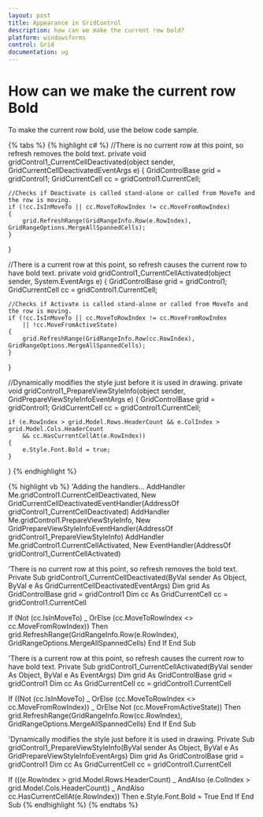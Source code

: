 ```yaml
---
layout: post
title: Appearance in GridControl
description: how can we make the current row bold?
platform: windowsforms
control: Grid
documentation: ug
---
```


# How can we make the current row Bold

To make the current row bold, use the below code sample.

{% tabs %}
{% highlight c#  %}
//There is no current row at this point, so refresh removes the bold text.
private void gridControl1_CurrentCellDeactivated(object sender, GridCurrentCellDeactivatedEventArgs e)
{
    GridControlBase grid = gridControl1;
    GridCurrentCell cc = gridControl1.CurrentCell;

	//Checks if Deactivate is called stand-alone or called from MoveTo and the row is moving.
    if (!cc.IsInMoveTo || cc.MoveToRowIndex != cc.MoveFromRowIndex)
    {
        grid.RefreshRange(GridRangeInfo.Row(e.RowIndex), GridRangeOptions.MergeAllSpannedCells);
    }
}

//There is a current row at this point, so refresh causes the current row to have bold text.
private void gridControl1_CurrentCellActivated(object sender, System.EventArgs e)
{
    GridControlBase grid = gridControl1;
    GridCurrentCell cc = gridControl1.CurrentCell;

	//Checks if Activate is called stand-alone or called from MoveTo and the row is moving.
    if (!cc.IsInMoveTo || cc.MoveToRowIndex != cc.MoveFromRowIndex
        || !cc.MoveFromActiveState)
    {
        grid.RefreshRange(GridRangeInfo.Row(cc.RowIndex), GridRangeOptions.MergeAllSpannedCells);
    }
}

//Dynamically modifies the style just before it is used in drawing.
private void gridControl1_PrepareViewStyleInfo(object sender, GridPrepareViewStyleInfoEventArgs e)
{
    GridControlBase grid = gridControl1;
    GridCurrentCell cc = gridControl1.CurrentCell;

    if (e.RowIndex > grid.Model.Rows.HeaderCount && e.ColIndex > grid.Model.Cols.HeaderCount 
        && cc.HasCurrentCellAt(e.RowIndex))
    {
        e.Style.Font.Bold = true;
    }
}
{% endhighlight   %}

{% highlight vb  %}
'Adding the handlers...
AddHandler Me.gridControl1.CurrentCellDeactivated, New GridCurrentCellDeactivatedEventHandler(AddressOf gridControl1_CurrentCellDeactivated)
AddHandler Me.gridControl1.PrepareViewStyleInfo, New GridPrepareViewStyleInfoEventHandler(AddressOf gridControl1_PrepareViewStyleInfo)
AddHandler Me.gridControl1.CurrentCellActivated, New EventHandler(AddressOf gridControl1_CurrentCellActivated)

'There is no current row at this point, so refresh removes the bold text.
Private Sub gridControl1_CurrentCellDeactivated(ByVal sender As Object, ByVal e As GridCurrentCellDeactivatedEventArgs)
Dim grid As GridControlBase
grid = gridControl1
Dim cc As GridCurrentCell
cc = gridControl1.CurrentCell

If (Not (cc.IsInMoveTo) _
OrElse (cc.MoveToRowIndex <> cc.MoveFromRowIndex)) Then
grid.RefreshRange(GridRangeInfo.Row(e.RowIndex), GridRangeOptions.MergeAllSpannedCells)
End If
End Sub

'There is a current row at this point, so refresh causes the current row to have bold text.
Private Sub gridControl1_CurrentCellActivated(ByVal sender As Object, ByVal e As EventArgs)
Dim grid As GridControlBase
grid = gridControl1
Dim cc As GridCurrentCell
cc = gridControl1.CurrentCell

If ((Not (cc.IsInMoveTo) _
OrElse (cc.MoveToRowIndex <> cc.MoveFromRowIndex)) _
OrElse Not (cc.MoveFromActiveState)) Then
grid.RefreshRange(GridRangeInfo.Row(cc.RowIndex), GridRangeOptions.MergeAllSpannedCells)
End If
End Sub

'Dynamically modifies the style just before it is used in drawing.
Private Sub gridControl1_PrepareViewStyleInfo(ByVal sender As Object, ByVal e As GridPrepareViewStyleInfoEventArgs)
Dim grid As GridControlBase
grid = gridControl1
Dim cc As GridCurrentCell
cc = gridControl1.CurrentCell

If (((e.RowIndex > grid.Model.Rows.HeaderCount) _
AndAlso (e.ColIndex > grid.Model.Cols.HeaderCount)) _
AndAlso cc.HasCurrentCellAt(e.RowIndex)) Then
e.Style.Font.Bold = True
End If
End Sub
{% endhighlight   %}
{% endtabs %}
